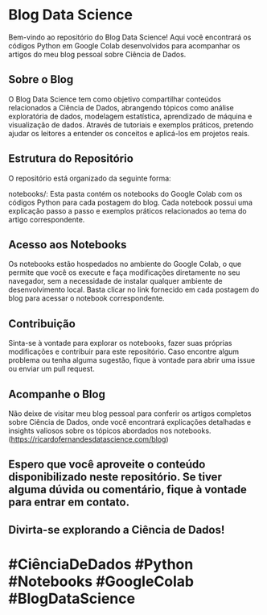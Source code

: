 # Blog Data Science
Bem-vindo ao repositório do Blog Data Science! Aqui você encontrará os códigos Python em Google Colab desenvolvidos para acompanhar os artigos do meu blog pessoal sobre Ciência de Dados.

## Sobre o Blog
O Blog Data Science tem como objetivo compartilhar conteúdos relacionados a Ciência de Dados, abrangendo tópicos como análise exploratória de dados, modelagem estatística, aprendizado de máquina e visualização de dados. Através de tutoriais e exemplos práticos, pretendo ajudar os leitores a entender os conceitos e aplicá-los em projetos reais.

## Estrutura do Repositório
O repositório está organizado da seguinte forma:

notebooks/: Esta pasta contém os notebooks do Google Colab com os códigos Python para cada postagem do blog. Cada notebook possui uma explicação passo a passo e exemplos práticos relacionados ao tema do artigo correspondente.

## Acesso aos Notebooks
Os notebooks estão hospedados no ambiente do Google Colab, o que permite que você os execute e faça modificações diretamente no seu navegador, sem a necessidade de instalar qualquer ambiente de desenvolvimento local. Basta clicar no link fornecido em cada postagem do blog para acessar o notebook correspondente.

## Contribuição
Sinta-se à vontade para explorar os notebooks, fazer suas próprias modificações e contribuir para este repositório. Caso encontre algum problema ou tenha alguma sugestão, fique à vontade para abrir uma issue ou enviar um pull request.

## Acompanhe o Blog
Não deixe de visitar meu blog pessoal para conferir os artigos completos sobre Ciência de Dados, onde você encontrará explicações detalhadas e insights valiosos sobre os tópicos abordados nos notebooks. (https://ricardofernandesdatascience.com/blog)

## Espero que você aproveite o conteúdo disponibilizado neste repositório. Se tiver alguma dúvida ou comentário, fique à vontade para entrar em contato.

## Divirta-se explorando a Ciência de Dados!

# #CiênciaDeDados #Python #Notebooks #GoogleColab #BlogDataScience
